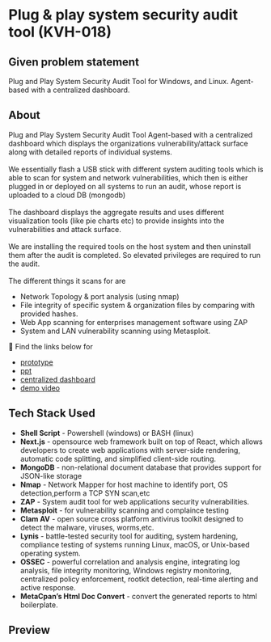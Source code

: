 # Plug & play system security audit tool (KVH-018)

## Given problem statement 
Plug and Play System Security Audit Tool for Windows, and Linux. Agent-based with a centralized dashboard.

## About

Plug and Play System Security Audit Tool Agent-based with a centralized dashboard which displays the organizations vulnerability/attack surface along with detailed reports of individual systems.
</br></br>
We essentially flash a USB stick with different system auditing tools which is able to scan for system and network vulnerabilities, which then is either plugged in or deployed on all systems to run an audit, whose report is uploaded to a cloud DB (mongodb)
</br></br>
The dashboard displays the aggregate results and uses different visualization tools (like pie charts etc) to provide insights into the vulnerabilities and attack surface.
</br></br>
We are  installing the required tools on the host system and then uninstall them after the audit is completed. So elevated privileges are required to run the audit.
</br></br>
The different things it scans for are
- Network Topology & port analysis (using nmap)
- File integrity of specific system & organization files by comparing with provided hashes.
- Web App scanning for enterprises management software using ZAP
- System and LAN vulnerability scanning using Metasploit.

🔗 Find the links below for 
- [prototype](https://github.com/Tense-Turtles/plug-and-play-security-audit/) 
- [ppt](https://docs.google.com/presentation/d/1M9kIHzl2oGw3RfJL4fgLBImlGZEQJziT/edit#slide=id.p5)
- [centralized dashboard](https://github.com/Tense-Turtles/plug-and-play-security-audit/)
- [demo video](https://github.com/Tense-Turtles/plug-and-play-security-audit/)

## Tech Stack Used
- **Shell Script** - Powershell (windows) or BASH (linux)
- **Next.js** - opensource web framework built on top of React, which allows developers to create web applications with server-side rendering, automatic code splitting, and simplified client-side routing.
- **MongoDB** - non-relational document database that provides support for JSON-like storage
- **Nmap** - Network Mapper for host machine to identify port, OS detection,perform a TCP SYN scan,etc
- **ZAP** - System audit tool for web applications security vulnerabilities.
- **Metasploit** - for vulnerability scanning and complaince testing 
- **Clam AV** - open source cross platform antivirus toolkit designed to detect the malware, viruses, worms,etc.
- **Lynis** - battle-tested security tool for  auditing, system hardening, compliance testing of systems running Linux, macOS, or Unix-based operating system.
- **OSSEC** - powerful correlation and analysis engine, integrating log analysis, file integrity monitoring, Windows registry monitoring, centralized policy enforcement, rootkit detection, real-time alerting and active response. 
- **MetaCpan’s Html Doc Convert**  - convert the generated reports to html boilerplate. 

## Preview
[]()
[]()


<!--- ## ZAP --->
<!--- https://github.com/zaproxy/zaproxy/releases/download/v2.12.0/ZAP_2.12.0_Crossplatform.zip --->
<!--- download this and extract it into /ZAP at project root*/ --->
